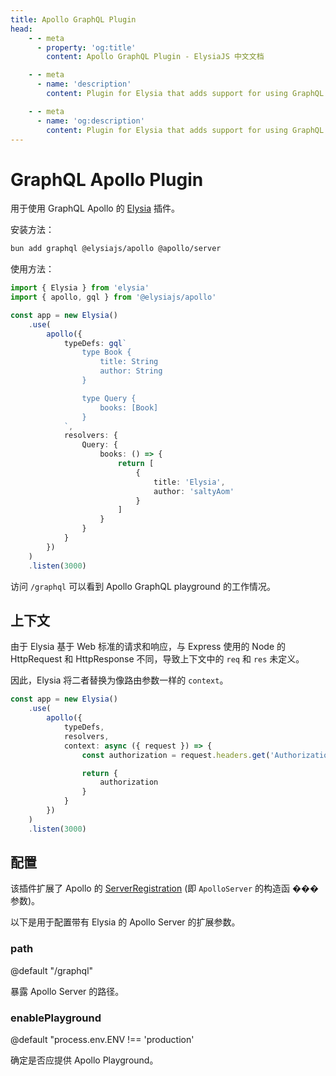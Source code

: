 ```yaml
---
title: Apollo GraphQL Plugin
head:
    - - meta
      - property: 'og:title'
        content: Apollo GraphQL Plugin - ElysiaJS 中文文档

    - - meta
      - name: 'description'
        content: Plugin for Elysia that adds support for using GraphQL Apollo on the Elysia server. Start by installing the plugin with "bun add graphql @elysiajs/apollo @apollo/server".

    - - meta
      - name: 'og:description'
        content: Plugin for Elysia that adds support for using GraphQL Apollo on the Elysia server. Start by installing the plugin with "bun add graphql @elysiajs/apollo @apollo/server".
---
```


# GraphQL Apollo Plugin
用于使用 GraphQL Apollo 的 [Elysia](https://github.com/elysiajs/elysia) 插件。

安装方法：
```bash
bun add graphql @elysiajs/apollo @apollo/server
```

使用方法：
```typescript
import { Elysia } from 'elysia'
import { apollo, gql } from '@elysiajs/apollo'

const app = new Elysia()
    .use(
        apollo({
            typeDefs: gql`
                type Book {
                    title: String
                    author: String
                }

                type Query {
                    books: [Book]
                }
            `,
            resolvers: {
                Query: {
                    books: () => {
                        return [
                            {
                                title: 'Elysia',
                                author: 'saltyAom'
                            }
                        ]
                    }
                }
            }
        })
    )
    .listen(3000)
```

访问 `/graphql` 可以看到 Apollo GraphQL playground 的工作情况。

## 上下文
由于 Elysia 基于 Web 标准的请求和响应，与 Express 使用的 Node 的 HttpRequest 和 HttpResponse 不同，导致上下文中的 `req` 和 `res` 未定义。

因此，Elysia 将二者替换为像路由参数一样的 `context`。
```typescript
const app = new Elysia()
    .use(
        apollo({
            typeDefs,
            resolvers,
            context: async ({ request }) => {
                const authorization = request.headers.get('Authorization')

                return {
                    authorization
                }
            }
        })
    )
    .listen(3000)
```

## 配置
该插件扩展了 Apollo 的 [ServerRegistration](https://www.apollographql.com/docs/apollo-server/api/apollo-server/#options) (即 `ApolloServer` 的构造函 ��� 参数)。

以下是用于配置带有 Elysia 的 Apollo Server 的扩展参数。
### path
@default "/graphql"

暴露 Apollo Server 的路径。

### enablePlayground
@default "process.env.ENV !== 'production'

确定是否应提供 Apollo Playground。